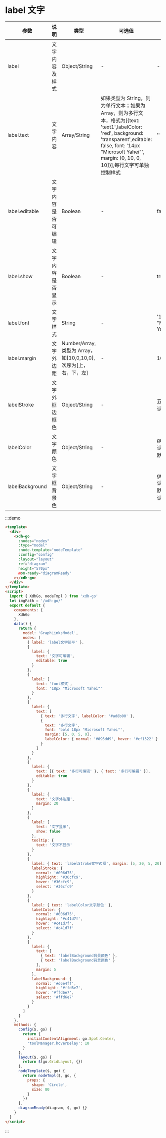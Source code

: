 # label 文字

| 参数            | 说明               | 类型                                                            | 可选值                                                                                                                                                                                                                           | 默认值                                    |
| --------------- | ------------------ | --------------------------------------------------------------- | -------------------------------------------------------------------------------------------------------------------------------------------------------------------------------------------------------------------------------- | ----------------------------------------- |
| label           | 文字内容及样式     | Object/String                                                   | -                                                                                                                                                                                                                                | -                                         |
| label.text      | 文字内容           | Array/String                                                    | 如果类型为 String，则为单行文本；如果为 Array，则为多行文本，格式为[{text: 'text1',labelColor: 'red', background: 'transparent',editable: false, font: '14px "Microsoft Yahei"', margin: [0, 10, 0, 10]}],每行文字可单独控制样式 | ''                                        |
| label.editable  | 文字内容是否可编辑 | Boolean                                                         | -                                                                                                                                                                                                                                | false                                     |
| label.show      | 文字内容是否显示   | Boolean                                                         | -                                                                                                                                                                                                                                | true                                      |
| label.font      | 文字样式           | String                                                          | -                                                                                                                                                                                                                                | '14px "Microsoft Yahei"'                  |
| label.margin    | 文字外边距         | Number/Array,类型为 Array，如[10,0,10,0],次序为[上，右，下，左] | -                                                                                                                                                                                                                                | 10                                        |
| labelStroke     | 文字外框边框色     | Object/String                                                   | -                                                                                                                                                                                                                                | 五种状态, 默认'transparent'               |
| labelColor      | 文字颜色           | Object/String                                                   | -                                                                                                                                                                                                                                | gray 状态默认'#ccc',其它默认'#000'        |
| labelBackground | 文字框背景色       | Object/String                                                   | -                                                                                                                                                                                                                                | gray 状态默认'#ccc',其它默认'transparent' |

:::demo

```html
<template>
  <div>
    <xdh-go
      :nodes="nodes"
      :type="model"
      :node-template="nodeTemplate"
      :config="config"
      :layout="layout"
      ref="diagram"
      height="570px"
      @on-ready="diagramReady"
    ></xdh-go>
  </div>
</template>
<script>
  import { XdhGo, nodeTmpl } from 'xdh-go'
  let imgPath = '/xdh-go/'
  export default {
    components: {
      XdhGo
    },
    data() {
      return {
        model: 'GraphLinksModel',
        nodes: [
          { label: 'label文字简写' },
          {
            label: {
              text: '文字可编辑',
              editable: true
            }
          },
          {
            label: {
              text: 'font样式',
              font: '18px "Microsoft Yahei"'
            }
          },
          {
            label: {
              text: [
                { text: '多行文字', labelColor: '#ad8b00' },
                {
                  text: '多行文字',
                  font: 'bold 18px "Microsoft Yahei"',
                  margin: [5, 0, 5, 0],
                  labelColor: { normal: '#096dd9', hover: '#cf1322' }
                }
              ]
            }
          },
          {
            label: {
              text: [{ text: '多行可编辑' }, { text: '多行可编辑' }],
              editable: true
            }
          },
          {
            label: {
              text: '文字外边距',
              margin: 20
            }
          },
          {
            label: {
              text: '文字显示',
              show: false
            },
            tooltip: {
              text: '文字不显示'
            }
          },
          {
            label: { text: 'labelStroke文字边框', margin: [5, 20, 5, 20] },
            labelStroke: {
              normal: '#006d75',
              highlight: '#36cfc9',
              hover: '#36cfc9',
              select: '#36cfc9'
            }
          },
          {
            label: { text: 'labelColor文字颜色' },
            labelColor: {
              normal: '#006d75',
              highlight: '#c41d7f',
              hover: '#c41d7f',
              select: '#c41d7f'
            }
          },
          {
            label: {
              text: [
                { text: 'labelBackground背景颜色' },
                { text: 'labelBackground背景颜色' }
              ],
              margin: 5
            },
            labelBackground: {
              normal: '#d6e4ff',
              highlight: '#ffd6e7',
              hover: '#ffd6e7',
              select: '#ffd6e7'
            }
          }
        ]
      }
    },
    methods: {
      config($, go) {
        return {
          initialContentAlignment: go.Spot.Center,
          'toolManager.hoverDelay': 10
        }
      },
      layout($, go) {
        return $(go.GridLayout, {})
      },
      nodeTemplate($, go) {
        return nodeTmpl($, go, {
          props: {
            shape: 'Circle',
            size: 80
          }
        })
      },
      diagramReady(diagram, $, go) {}
    }
  }
</script>
```

:::
